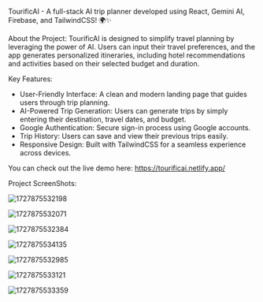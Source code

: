 TourificAI - A full-stack AI trip planner developed using React, Gemini AI, Firebase, and TailwindCSS! 🌍✨

About the Project:
TourificAI is designed to simplify travel planning by leveraging the power of AI. Users can input their travel preferences, and the app generates personalized itineraries, including hotel recommendations and activities based on their selected budget and duration.

Key Features:
- User-Friendly Interface: A clean and modern landing page that guides users through trip planning.
- AI-Powered Trip Generation: Users can generate trips by simply entering their destination, travel dates, and budget.
- Google Authentication: Secure sign-in process using Google accounts.
- Trip History: Users can save and view their previous trips easily.
- Responsive Design: Built with TailwindCSS for a seamless experience across devices.

You can check out the live demo here: https://tourificai.netlify.app/

Project ScreenShots:

![1727875532198](https://github.com/user-attachments/assets/47e1666a-c0d9-451d-b812-e0eebdfe63b5)

![1727875532071](https://github.com/user-attachments/assets/b6e9748a-c2a1-4fa3-bb14-850f15e14ea5)

![1727875532384](https://github.com/user-attachments/assets/38658165-8062-4d44-a4ad-0419d192153c)

![1727875534135](https://github.com/user-attachments/assets/181f75c8-1778-43b4-95e5-b721440f9edf)

![1727875532985](https://github.com/user-attachments/assets/89fa6f14-f768-42c3-a34c-faad5195abc8)

![1727875533121](https://github.com/user-attachments/assets/38c1c98e-3288-48d7-bca1-7afbde688ab4)

![1727875533359](https://github.com/user-attachments/assets/0f119238-f9cc-48e8-a2b4-0b4ac89a3530)

